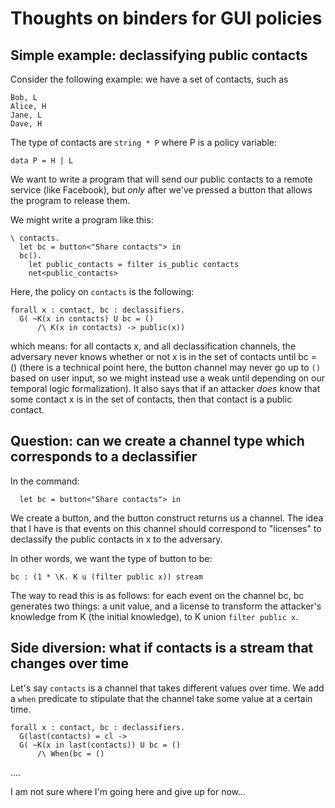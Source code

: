 # Thoughts on binders for GUI policies

## Simple example: declassifying public contacts

Consider the following example: we have a set of contacts, such as
    
	Bob, L
	Alice, H
	Jane, L
	Dave, H

The type of contacts are `string * P` where P is a policy variable:

    data P = H | L

We want to write a program that will send our public contacts to a
remote service (like Facebook), but *only* after we've pressed a
button that allows the program to release them.

We might write a program like this:

    \ contacts.
	  let bc = button<"Share contacts"> in
	  bc().
	    let public_contacts = filter is_public contacts
		net<public_contacts>

Here, the policy on `contacts` is the following:
    
	forall x : contact, bc : declassifiers.
	  G( ~K(x in contacts) U bc = ()
	      /\ K(x in contacts) -> public(x))

which means: for all contacts x, and all declassification channels,
the adversary never knows whether or not x is in the set of contacts
until bc = () (there is a technical point here, the button channel may
never go up to `()` based on user input, so we might instead use a
weak until depending on our temporal logic formalization).  It also
says that if an attacker *does* know that some contact x is in the set
of contacts, then that contact is a public contact.

## Question: can we create a channel type which corresponds to a declassifier

In the command:

	  let bc = button<"Share contacts"> in

We create a button, and the button construct returns us a channel.
The idea that I have is that events on this channel should correspond
to "licenses" to declassify the public contacts in x to the adversary.

In other words, we want the type of button to be:

    bc : (1 * \K. K u (filter public x)) stream

The way to read this is as follows: for each event on the channel bc,
bc generates two things: a unit value, and a license to transform the
attacker's knowledge from K (the initial knowledge), to K union
`filter public x`.

## Side diversion: what if contacts is a stream that changes over time

Let's say `contacts` is a channel that takes different values over
time.  We add a `when` predicate to stipulate that the channel take
some value at a certain time.

	forall x : contact, bc : declassifiers.
	  G(last(contacts) = cl -> 
	  G( ~K(x in last(contacts)) U bc = ()
	      /\ When(bc = ()

.... 

I am not sure where I'm going here and give up for now...

